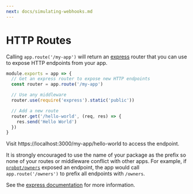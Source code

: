 ```yaml
---
next: docs/simulating-webhooks.md
---
```


# HTTP Routes

Calling `app.route('/my-app')` will return an [express](http://expressjs.com/) router that you can use to expose HTTP endpoints from your app.

```js
module.exports = app => {
  // Get an express router to expose new HTTP endpoints
  const router = app.route('/my-app')

  // Use any middleware
  router.use(require('express').static('public'))

  // Add a new route
  router.get('/hello-world', (req, res) => {
    res.send('Hello World')
  })
}
```

Visit https://localhost:3000/my-app/hello-world to access the endpoint.

It is strongly encouraged to use the name of your package as the prefix so none of your routes or middleware conflict with other apps. For example, if [`probot/owners`](https://github.com/probot/owners) exposed an endpoint, the app would call `app.route('/owners')` to prefix all endpoints with `/owners`.

See the [express documentation](http://expressjs.com/en/guide/routing.html) for more information.
